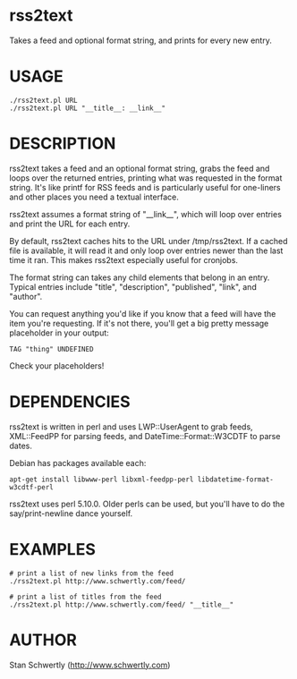 # rss2text

Takes a feed and optional format string, and prints for every new entry.

# USAGE

	./rss2text.pl URL
	./rss2text.pl URL "__title__: __link__"

# DESCRIPTION

rss2text takes a feed and an optional format string, grabs the feed and loops
over the returned entries, printing what was requested in the format string.
It's like printf for RSS feeds and is particularly useful for one-liners and
other places you need a textual interface.

rss2text assumes a format string of "\_\_link\_\_", which will loop over entries
and print the URL for each entry.

By default, rss2text caches hits to the URL under /tmp/rss2text. If a
cached file is available, it will read it and only loop over entries newer
than the last time it ran. This makes rss2text especially useful for cronjobs.

The format string can takes any child elements that belong in an entry. Typical
entries include "title", "description", "published", "link", and "author".

You can request anything you'd like if you know that a feed will have the item
you're requesting. If it's not there, you'll get a big pretty message placeholder
in your output:

	TAG "thing" UNDEFINED

Check your placeholders!

# DEPENDENCIES

rss2text is written in perl and uses LWP::UserAgent to grab feeds, XML::FeedPP
for parsing feeds, and DateTime::Format::W3CDTF to parse dates.

Debian has packages available each:

	apt-get install libwww-perl libxml-feedpp-perl libdatetime-format-w3cdtf-perl

rss2text uses perl 5.10.0. Older perls can be used, but you'll have to do the
say/print-newline dance yourself.

# EXAMPLES

	# print a list of new links from the feed
	./rss2text.pl http://www.schwertly.com/feed/

	# print a list of titles from the feed
	./rss2text.pl http://www.schwertly.com/feed/ "__title__"

# AUTHOR

Stan Schwertly (http://www.schwertly.com)
